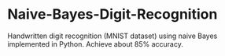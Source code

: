 # Naive-Bayes-Digit-Recognition
Handwritten digit recognition (MNIST dataset) using naive Bayes implemented in Python. Achieve about 85% accuracy.
